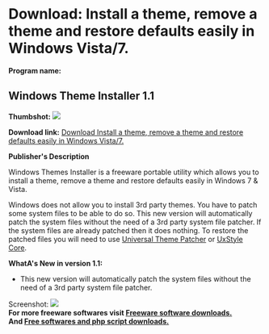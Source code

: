 # Download: Install a theme, remove a theme and restore defaults easily in Windows Vista/7.

**Program name:**

## Windows Theme Installer 1.1

  
**Thumbshot:** ![](http://www.freewarefiles.com/screenshot/winthemeinstllr_md.jpg)   
  
**Download link:** [Download Install a theme, remove a theme and restore defaults easily in Windows Vista/7.](http://freesoftwares.boysofts.com/Windows-Theme-Installer_program_55899.html)  
  


**Publisher's Description**  
  


Windows Themes Installer is a freeware portable utility which allows you to install a theme, remove a theme and restore defaults easily in Windows 7 & Vista. 

Windows does not allow you to install 3rd party themes. You have to patch some system files to be able to do so. This new version will automatically patch the system files without the need of a 3rd party system file patcher. If the system files are already patched then it does nothing. To restore the patched files you will need to use [Universal Theme Patcher](http://www.thewindowsclub.com/patch-system-files-apply-3rd-party-themes-on-windows-7-vista) or [UxStyle Core](http://www.thewindowsclub.com/how-to-install-themes-on-windows-7-vista-easily).

**WhatA's New in version 1.1:**

  * This new version will automatically patch the system files without the need of a 3rd party system file patcher. 

  
  
Screenshot: ![](http://www.freewarefiles.com/screenshot/winthemeinstllr.jpg)   
**For more freeware softwares visit [Freeware software downloads.](http://freesoftwares.boysofts.com/)**   
**And [Free softwares and php script downloads.](http://www.boysofts.com/)**
